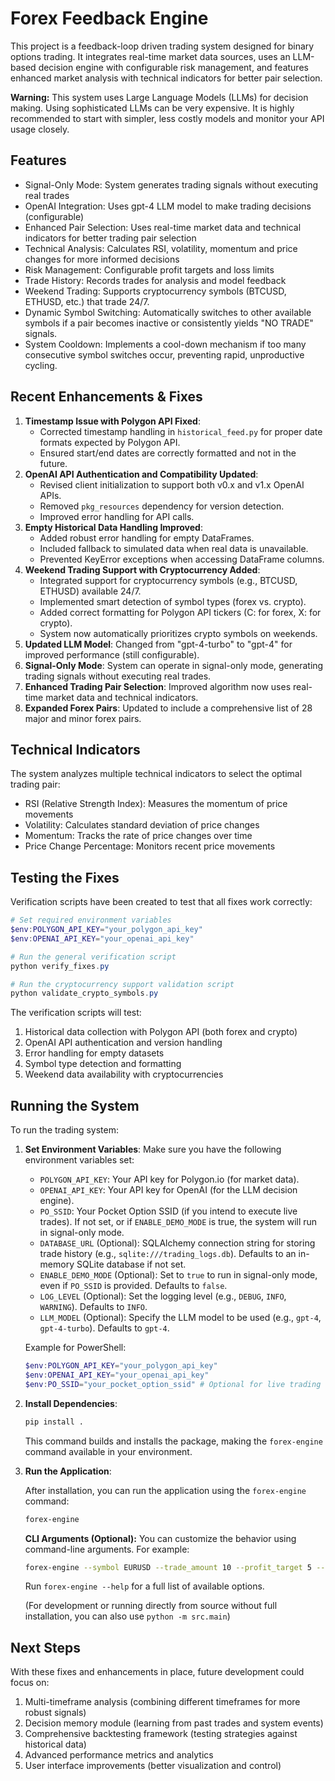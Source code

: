 # Forex Feedback Engine

This project is a feedback-loop driven trading system designed for binary options trading. It integrates real-time market data sources, uses an LLM-based decision engine with configurable risk management, and features enhanced market analysis with technical indicators for better pair selection.

**Warning:** This system uses Large Language Models (LLMs) for decision making. Using sophisticated LLMs can be very expensive. It is highly recommended to start with simpler, less costly models and monitor your API usage closely.

## Features

- Signal-Only Mode: System generates trading signals without executing real trades
- OpenAI Integration: Uses gpt-4 LLM model to make trading decisions (configurable)
- Enhanced Pair Selection: Uses real-time market data and technical indicators for better trading pair selection
- Technical Analysis: Calculates RSI, volatility, momentum and price changes for more informed decisions
- Risk Management: Configurable profit targets and loss limits
- Trade History: Records trades for analysis and model feedback
- Weekend Trading: Supports cryptocurrency symbols (BTCUSD, ETHUSD, etc.) that trade 24/7.
- Dynamic Symbol Switching: Automatically switches to other available symbols if a pair becomes inactive or consistently yields "NO TRADE" signals.
- System Cooldown: Implements a cool-down mechanism if too many consecutive symbol switches occur, preventing rapid, unproductive cycling.

## Recent Enhancements & Fixes

1. **Timestamp Issue with Polygon API Fixed**:
   - Corrected timestamp handling in `historical_feed.py` for proper date formats expected by Polygon API.
   - Ensured start/end dates are correctly formatted and not in the future.
2. **OpenAI API Authentication and Compatibility Updated**:
   - Revised client initialization to support both v0.x and v1.x OpenAI APIs.
   - Removed `pkg_resources` dependency for version detection.
   - Improved error handling for API calls.
3. **Empty Historical Data Handling Improved**:
   - Added robust error handling for empty DataFrames.
   - Included fallback to simulated data when real data is unavailable.
   - Prevented KeyError exceptions when accessing DataFrame columns.
4. **Weekend Trading Support with Cryptocurrency Added**:
   - Integrated support for cryptocurrency symbols (e.g., BTCUSD, ETHUSD) available 24/7.
   - Implemented smart detection of symbol types (forex vs. crypto).
   - Added correct formatting for Polygon API tickers (C: for forex, X: for crypto).
   - System now automatically prioritizes crypto symbols on weekends.
5. **Updated LLM Model**: Changed from "gpt-4-turbo" to "gpt-4" for improved performance (still configurable).
6. **Signal-Only Mode**: System can operate in signal-only mode, generating trading signals without executing real trades.
7. **Enhanced Trading Pair Selection**: Improved algorithm now uses real-time market data and technical indicators.
8. **Expanded Forex Pairs**: Updated to include a comprehensive list of 28 major and minor forex pairs.

## Technical Indicators

The system analyzes multiple technical indicators to select the optimal trading pair:

- RSI (Relative Strength Index): Measures the momentum of price movements
- Volatility: Calculates standard deviation of price changes
- Momentum: Tracks the rate of price changes over time
- Price Change Percentage: Monitors recent price movements

## Testing the Fixes

Verification scripts have been created to test that all fixes work correctly:

```powershell
# Set required environment variables
$env:POLYGON_API_KEY="your_polygon_api_key"
$env:OPENAI_API_KEY="your_openai_api_key"

# Run the general verification script
python verify_fixes.py

# Run the cryptocurrency support validation script
python validate_crypto_symbols.py
```

The verification scripts will test:

1. Historical data collection with Polygon API (both forex and crypto)
2. OpenAI API authentication and version handling
3. Error handling for empty datasets
4. Symbol type detection and formatting
5. Weekend data availability with cryptocurrencies

## Running the System

To run the trading system:

1. **Set Environment Variables**:
   Make sure you have the following environment variables set:
   - `POLYGON_API_KEY`: Your API key for Polygon.io (for market data).
   - `OPENAI_API_KEY`: Your API key for OpenAI (for the LLM decision engine).
   - `PO_SSID`: Your Pocket Option SSID (if you intend to execute live trades). If not set, or if `ENABLE_DEMO_MODE` is true, the system will run in signal-only mode.
   - `DATABASE_URL` (Optional): SQLAlchemy connection string for storing trade history (e.g., `sqlite:///trading_logs.db`). Defaults to an in-memory SQLite database if not set.
   - `ENABLE_DEMO_MODE` (Optional): Set to `true` to run in signal-only mode, even if `PO_SSID` is provided. Defaults to `false`.
   - `LOG_LEVEL` (Optional): Set the logging level (e.g., `DEBUG`, `INFO`, `WARNING`). Defaults to `INFO`.
   - `LLM_MODEL` (Optional): Specify the LLM model to be used (e.g., `gpt-4`, `gpt-4-turbo`). Defaults to `gpt-4`.

   Example for PowerShell:

   ```powershell
   $env:POLYGON_API_KEY="your_polygon_api_key"
   $env:OPENAI_API_KEY="your_openai_api_key"
   $env:PO_SSID="your_pocket_option_ssid" # Optional for live trading
   ```

2. **Install Dependencies**:

   ```bash
   pip install .
   ```

   This command builds and installs the package, making the `forex-engine` command available in your environment.

3. **Run the Application**:

   After installation, you can run the application using the `forex-engine` command:

   ```bash
   forex-engine
   ```

   **CLI Arguments (Optional):**
   You can customize the behavior using command-line arguments. For example:

   ```bash
   forex-engine --symbol EURUSD --trade_amount 10 --profit_target 5 --loss_limit 2 --log_level DEBUG
   ```

   Run `forex-engine --help` for a full list of available options.

   (For development or running directly from source without full installation, you can also use `python -m src.main`)

## Next Steps

With these fixes and enhancements in place, future development could focus on:

1. Multi-timeframe analysis (combining different timeframes for more robust signals)
2. Decision memory module (learning from past trades and system events)
3. Comprehensive backtesting framework (testing strategies against historical data)
4. Advanced performance metrics and analytics
5. User interface improvements (better visualization and control)
